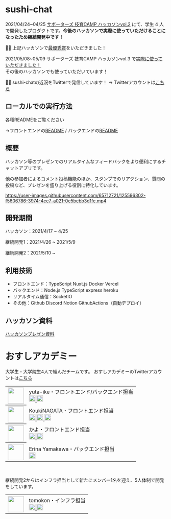 # sushi-chat
2021/04/24~04/25 [サポーターズ 技育CAMP ハッカソンvol.2](https://talent.supporterz.jp/events/4dd93ba8-1fde-477a-8706-2d17f46c1c4d/) にて、学生 4 人で開発したプロダクトです。**今後のハッカソンで実際に使っていただけることになったため継続開発中です！**

🎉🎉 上記ハッカソンで[最優秀賞](https://twitter.com/geek_pjt/status/1386253688604266496)をいただきました！

2021/05/08~05/09 サポーターズ 技育CAMP ハッカソンvol.3 で[実際に使っていただきました！](https://twitter.com/geek_pjt/status/1391344209269956610)<br>
その後のハッカソンでも使っていただいています！

🍣🍣 sushi-chatの近況をTwitterで発信しています！ → Twitterアカウントは[こちら](https://twitter.com/osushi_academy)

## ローカルでの実行方法
各種READMEをご覧ください

→フロントエンドの[README](/app/front/README.md) / バックエンドの[README](/server/README.md)

## 概要
ハッカソン等のプレゼンでのリアルタイムなフィードバックをより便利にするチャットアプリです。

他の参加者によるコメント投稿機能のほか、スタンプでのリアクション、質問の投稿など、プレゼンを盛り上げる役割に特化しています。

https://user-images.githubusercontent.com/65712721/125596302-f5606786-3974-4ce7-a021-0e5bebb3d1fe.mp4

## 開発期間
ハッカソン：2021/4/17 ~ 4/25

継続開発1：2021/4/26 ~ 2021/5/9

継続開発2：2021/5/10 ~

## 利用技術
- フロントエンド：TypeScript Nuxt.js Docker Vercel
- バックエンド：Node.js TypeScript express heroku
- リアルタイム通信：SocketIO
- その他：Github Discord Notion GithubActions（自動デプロイ）

## ハッカソン資料
[ハッカソンプレゼン資料](https://docs.google.com/presentation/d/1A8hxD4WBBODAvX_OhhWMsc2PKykCHYYPn0KdOFvcwsg/edit?usp=sharing)

# おすしアカデミー
大学生・大学院生4人で組んだチームです。
おすしアカデミーのTwitterアカウントは[こちら](https://twitter.com/osushi_academy)

<table>
  <tr>
    <th>
      <a href="https://github.com/yuta-ike">
        <img src="https://github.com/yuta-ike.png" width="50px;">
      </a>
    </th>
    <td>yuta-ike・フロントエンド/バックエンド担当
      <br>
      <a href="http://twitter.com/Selria1">
        <img height="20" src="https://img.shields.io/twitter/follow/Selria1?label=Twitter&logo=twitter&style=flat">
      </a>
      <a href="https://github.com/yuta-ike">
        <img height="20" src="https://img.shields.io/github/followers/yuta-ike?label=follow&logo=github&style=flat">
      </a>
    </td>
  </tr>
  <tr>
    <th>
      <a href="https://github.com/koukiNAGATA">
        <img src="https://github.com/koukiNAGATA.png" width="50px;">
      </a>
    </th>
    <td>KoukiNAGATA・フロントエンド担当
      <br>
      <a href="http://twitter.com/cheesebeefAlter">
        <img height="20" src="https://img.shields.io/twitter/follow/cheesebeefAlter?label=Twitter&logo=twitter&style=flat">
      </a>
      <a href="https://github.com/koukiNAGATA">
        <img height="20" src="https://img.shields.io/github/followers/koukiNAGATA?label=follow&logo=github&style=flat">
      </a>
      <a href="http://qiita.com/koukiNAGATA">
        <img height="20" src="https://qiita-badge.apiapi.app/s/koukiNAGATA/contributions.svg" />
      </a>
    </td>
  </tr>
  <tr>
    <th>
      <a href="https://github.com/knknk98">
        <img src="https://github.com/knknk98.png" width="50px;">
      </a>
    </th>
    <td>かよ・フロントエンド担当
      <br>
      <a href="http://twitter.com/ky_1198">
        <img height="20" src="https://img.shields.io/twitter/follow/ky_1198?label=Twitter&logo=twitter&style=flat">
      </a>
      <a href="https://github.com/knknk98">
        <img height="20" src="https://img.shields.io/github/followers/knknk98?label=follow&logo=github&style=flat">
      </a>
    </td>
  </tr>
  <tr>
    <th>
      <a href="https://github.com/Eri-0910">
        <img src="https://github.com/Eri-0910.png" width="50px;">
      </a>
    </th>
    <td>Erina Yamakawa・バックエンド担当
      <br>
      <a href="https://github.com/Eri-0910">
        <img height="20" src="https://img.shields.io/github/followers/Eri-0910?label=follow&logo=github&style=flat">
      </a>
    </td>
  </tr>
</table>
<br>

継続開発2からはインフラ担当として新たにメンバー1名を迎え、5人体制で開発をしています。
<table>
  <tr>
    <th>
      <a href="https://github.com/TOMOFUMI-KONDO">
        <img src="https://github.com/TOMOFUMI-KONDO.png" width="50px;">
      </a>
    </th>
    <td>tomokon・インフラ担当
      <br>
      <a href="http://twitter.com/tomokon_0314">
        <img height="20" src="https://img.shields.io/twitter/follow/tomokon_0314?label=Twitter&logo=twitter&style=flat">
      </a>
      <a href="https://github.com/TOMOFUMI-KONDO">
        <img height="20" src="https://img.shields.io/github/followers/TOMOFUMI-KONDO?label=follow&logo=github&style=flat">
      </a>
    </td>
  </tr>
</table>
